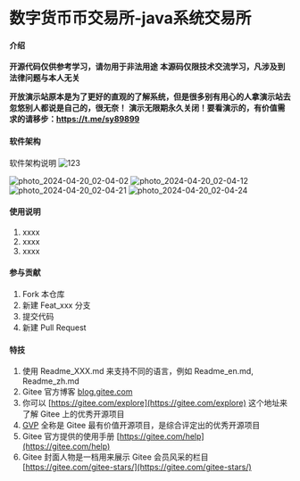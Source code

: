 # 数字货币币交易所-java系统交易所

#### 介绍
**开源代码仅供参考学习，请勿用于非法用途**
**本源码仅限技术交流学习，凡涉及到法律问题与本人无关**

**开放演示站原本是为了更好的直观的了解系统，但是很多别有用心的人拿演示站去忽悠别人都说是自己的，很无奈！**
**演示无限期永久关闭！要看演示的，有价值需求的请移步：https://t.me/sy89899**
#### 软件架构
软件架构说明
![123](https://github.com/jkjj8899/java-shuzihuobi/assets/152266072/f8eee0ab-9be5-4ec1-9668-b5415aa66908)

![photo_2024-04-20_02-04-02](https://github.com/jkjj8899/java-shuzihuobi/assets/152266072/3fca5042-eaf7-4bc3-8325-d5353989c198)
![photo_2024-04-20_02-04-12](https://github.com/jkjj8899/java-shuzihuobi/assets/152266072/739e96c8-fb58-4bcb-981e-764626f28d46)
![photo_2024-04-20_02-04-21](https://github.com/jkjj8899/java-shuzihuobi/assets/152266072/62fe8ccf-6b06-43b0-bdc0-3376cd9f0863)
![photo_2024-04-20_02-04-24](https://github.com/jkjj8899/java-shuzihuobi/assets/152266072/09354951-e048-4466-aa85-e3867204458e)





#### 使用说明

1.  xxxx
2.  xxxx
3.  xxxx

#### 参与贡献

1.  Fork 本仓库
2.  新建 Feat_xxx 分支
3.  提交代码
4.  新建 Pull Request


#### 特技

1.  使用 Readme\_XXX.md 来支持不同的语言，例如 Readme\_en.md, Readme\_zh.md
2.  Gitee 官方博客 [blog.gitee.com](https://blog.gitee.com)
3.  你可以 [https://gitee.com/explore](https://gitee.com/explore) 这个地址来了解 Gitee 上的优秀开源项目
4.  [GVP](https://gitee.com/gvp) 全称是 Gitee 最有价值开源项目，是综合评定出的优秀开源项目
5.  Gitee 官方提供的使用手册 [https://gitee.com/help](https://gitee.com/help)
6.  Gitee 封面人物是一档用来展示 Gitee 会员风采的栏目 [https://gitee.com/gitee-stars/](https://gitee.com/gitee-stars/)
